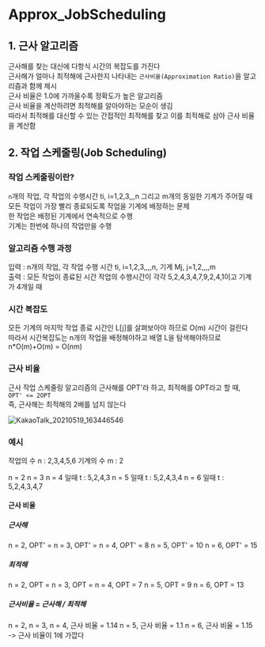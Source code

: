 # Approx_JobScheduling
## 1. 근사 알고리즘
근사해를 찾는 대신에 다항식 시간의 복잡도를 가진다</br>
근사해가 얼마나 최적해에 근사한지 나타내는 ```근사비율(Approximation Ratio)```을 알고리즘과 함께 제시</br>
근사 비율은 1.0에 가까울수록 정확도가 높은 알고리즘</br>
근사 비율을 계산하려면 최적해를 알아야하는 모순이 생김</br>
따라서 최적해를 대신할 수 있는 간접적인 최적해를 찾고 이를 최적해로 삼아 근사 비율을 계산함

## 2. 작업 스케줄링(Job Scheduling)
### 작업 스케줄링이란?
```n```개의 작업, 각 작업의 수행시간 ti, i=1,2,3,,,n 그리고 m개의 동일한 기계가 주어질 때 모든 작업이 가장 빨리 종료되도록 작업을 기계에 배정하는 문제
</br>한 작업은 배정된 기계에서 연속적으로 수행
</br>기계는 한번에 하나의 작업만을 수행

### 알고리즘 수행 과정
입력 : n개의 작업, 각 작업 수행 시간 ti, i=1,2,3,,,,n, 기계 Mj, j=1,2,,,,m</br>
출력 : 모든 작업이 종료된 시간
작업의 수행시간이 각각 5,2,4,3,4,7,9,2,4,1이고 기계가 4개일 때

### 시간 복잡도
 모든 기계의 마지막 작업 종료 시간인 L[j]를 살펴보아야 하므로 O(m) 시간이 걸린다</br>
따라서 시간복잡도는 n개의 작업을 배정해야하고 배열 L을 탐색해야하므로 n*O(m)+O(m) = O(nm)

### 근사 비율
근사 작업 스케줄링 알고리즘의 근사해를 OPT'라 하고, 최적해를 OPT라고 할 때,</br>
```OPT' <= 2OPT```</br>
즉, 근사해는 최적해의 2배를 넘지 않는다

![KakaoTalk_20210519_163446546](https://user-images.githubusercontent.com/80522538/118791702-eb486d00-b8d1-11eb-9129-9049609754f1.jpg)</br>

### 예시
작업의 수 n : 2,3,4,5,6
기계의 수 m : 2

n = 2 
n = 3
n = 4 일때 t : 5,2,4,3
n = 5 일때 t : 5,2,4,3,4
n = 6 일때 t : 5,2,4,3,4,7

#### 근사 비율
##### 근사해
n = 2, OPT' =
n = 3, OPT' = 
n = 4, OPT' = 8
n = 5, OPT' = 10
n = 6, OPT' = 15

##### 최적해
n = 2, OPT = 
n = 3, OPT = 
n = 4, OPT = 7
n = 5, OPT = 9 
n = 6, OPT = 13

##### 근사비율 = 근사해 / 최적해
n = 2,
n = 3,
n = 4, 근사 비율 = 1.14
n = 5, 근사 비율 = 1.1
n = 6, 근사 비율 = 1.15
 -> 근사 비율이 1에 가깝다

